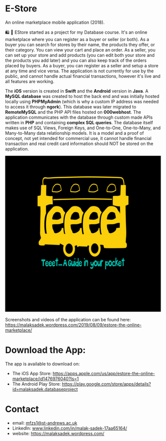 # E-Store
An online marketplace mobile application (2018).

🛍 🛒 EStore started as a project for my Database course. It's an online marketplace where you can register as a buyer or seller (or both). As a buyer you can search for stores by their name, the products they offer, or their category. You can view your cart and place an order. As a seller, you can set up your store and add products (you can edit both your store and the products you add later) and you can also keep track of the orders placed by buyers. As a buyer, you can register as a seller and setup a store at any time and vice versa. The application is not currently for use by the public, and cannot handle actual financial transactions, however it's live and all features are working.

The **iOS** version is created in **Swift** and the **Android** version in **Java**. A **MySQL database** was created to host the back end and was initially hosted locally using **PHPMyAdmin** (which is why a custom IP address was needed to access it through **ngork**). This database was later migrated to **RemoteMySQL** and the PHP API files hosted on **000webhost**. The application communicates with the database through custom made APIs written in **PHP** and containing **complex SQL queries**. The database itself makes use of SQL Views, Foreign Keys, and One-to-One, One-to-Many, and Many-to-Many data relationship models. It is a model and a proof of concept, not yet intended for commercial use, it cannot handle financial transaction and real credit card information should NOT be stored on the application.

![picture alt](https://github.com/MalakSadek/E-Store/blob/master/logo.png "Logo")

Screenshots and videos of the application can be found here: https://malaksadek.wordpress.com/2019/08/09/estore-the-online-marketplace/

# Download the App:

The app is available to download on:
* The iOS App Store: https://apps.apple.com/us/app/estore-the-online-marketplace/id1476976040?ls=1
* The Android Play Store: https://play.google.com/store/apps/details?id=malaksadek.databaseproject

# Contact

* email: mfzs1@st-andrews.ac.uk
* LinkedIn: www.linkedin.com/in/malak-sadek-17aa65164/
* website: https://malaksadek.wordpress.com/

